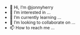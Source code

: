 - 👋 Hi, I’m @jonnyherry
- 👀 I’m interested in ...
- 🌱 I’m currently learning ...
- 💞️ I’m looking to collaborate on ...
- 📫 How to reach me ...

<!---
jonnyherry/jonnyherry is a ✨ special ✨ repository because its `README.md` (this file) appears on your GitHub profile.
You can click the Preview link to take a look at your changes.
--->

